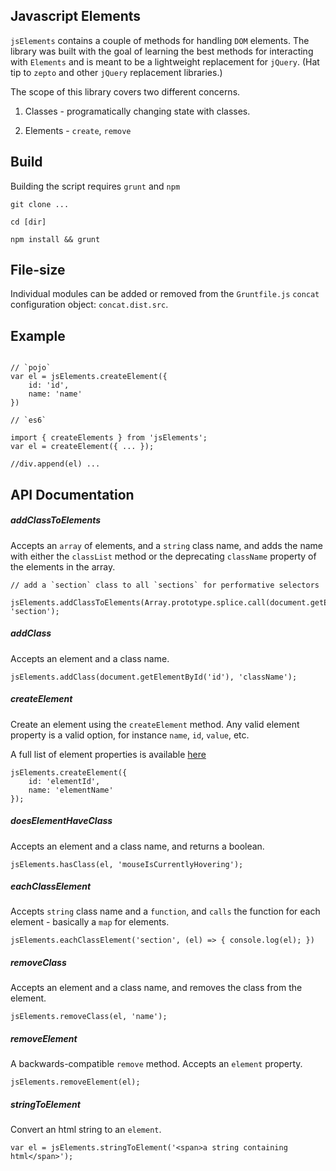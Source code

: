## Javascript Elements

`jsElements` contains a couple of methods for handling `DOM` elements.  The library was built with the goal of learning the best methods for interacting with `Elements` and is meant to be a lightweight replacement for `jQuery`. (Hat tip to `zepto` and other `jQuery` replacement libraries.)

The scope of this library covers two different concerns.

1. Classes - programatically changing state with classes. 

2. Elements - `create`, `remove`


## Build

Building the script requires `grunt` and `npm`

```
git clone ...

cd [dir]

npm install && grunt

```

## File-size

Individual modules can be added or removed from the `Gruntfile.js` `concat` configuration object: `concat.dist.src`.   


## Example

```

// `pojo`
var el = jsElements.createElement({
	id: 'id',
	name: 'name'
})

// `es6`

import { createElements } from 'jsElements';
var el = createElement({ ... });

//div.append(el) ...

```


## API Documentation

##### addClassToElements

Accepts an `array` of elements, and a `string` class name, and adds the name with either the `classList` method or the deprecating `className` property of the elements in the array. 

```
// add a `section` class to all `sections` for performative selectors
 jsElements.addClassToElements(Array.prototype.splice.call(document.getElementsTag('section')), 'section');

``` 

##### addClass

Accepts an element and a class name.

```
jsElements.addClass(document.getElementById('id'), 'className');
```

##### createElement

Create an element using the `createElement` method.  Any valid element property is a valid option, for instance `name`, `id`, `value`, etc. 

A full list of element properties is available [here](https://developer.mozilla.org/en-US/docs/Web/API/Element)

```
jsElements.createElement({
    id: 'elementId',
    name: 'elementName'
});
```

##### doesElementHaveClass

Accepts an element and a class name, and returns a boolean.

```
jsElements.hasClass(el, 'mouseIsCurrentlyHovering');
```

##### eachClassElement

Accepts `string` class name and a `function`, and `calls` the function for each element - basically a `map` for elements. 

```
jsElements.eachClassElement('section', (el) => { console.log(el); })
```



##### removeClass

Accepts an element and a class name, and removes the class from the element.

```
jsElements.removeClass(el, 'name');
```


##### removeElement

A backwards-compatible `remove` method.  Accepts an `element` property. 

```
jsElements.removeElement(el);
```

##### stringToElement

Convert an html string to an `element`. 

```
var el = jsElements.stringToElement('<span>a string containing html</span>');
```

